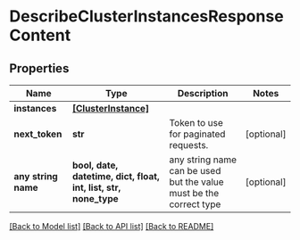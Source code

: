 # DescribeClusterInstancesResponseContent


## Properties
Name | Type | Description | Notes
------------ | ------------- | ------------- | -------------
**instances** | [**[ClusterInstance]**](ClusterInstance.md) |  | 
**next_token** | **str** | Token to use for paginated requests. | [optional] 
**any string name** | **bool, date, datetime, dict, float, int, list, str, none_type** | any string name can be used but the value must be the correct type | [optional]

[[Back to Model list]](../README.md#documentation-for-models) [[Back to API list]](../README.md#documentation-for-api-endpoints) [[Back to README]](../README.md)


